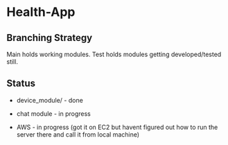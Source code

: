 # Health-App

## Branching Strategy

Main holds working modules. Test holds modules getting developed/tested still.


## Status

- device_module/ - done

- chat module - in progress

- AWS - in progress (got it on EC2 but havent figured out how to run the server there and call it from local machine)
